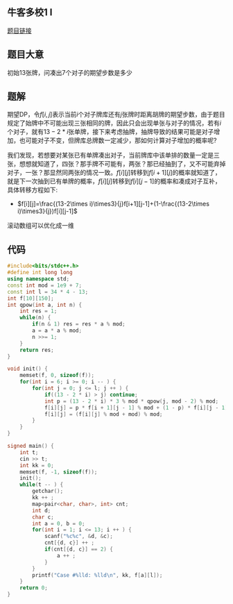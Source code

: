 ## 牛客多校1 I

<a href="https://ac.nowcoder.com/acm/contest/33186/I">题目链接</a>

## 题目大意

初始$13$张牌，问凑出$7$个对子的期望步数是多少

## 题解

期望DP，令$f[i,j]$表示当前$i$个对子牌库还有$j$张牌时距离胡牌的期望步数，由于题目规定了始牌中不可能出现三张相同的牌，因此只会出现单张与对子的情况，若有$i$个对子，就有$13-2*i$张单牌，接下来考虑抽牌，抽牌导致的结果可能是对子增加，也可能对子不变，但牌库总牌数一定减少，那如何计算对子增加的概率呢?

我们发现，若想要对某张已有单牌凑出对子，当前牌库中该单排的数量一定是三张，想想就知道了，四张？那手牌不可能有，两张？那已经抽到了，又不可能弃掉对子，一张？那显然同两张的情况一致。$f[i][j]$转移到$f[i+1][j]$的概率就知道了，就是下一次抽到已有单牌的概率，$f[i][j]$转移到$f[i][j-1]$的概率和凑成对子互补，具体转移方程如下:

+ $f[i][j]=\frac{(13-2\times i)\times3}{j}f[i+1][j-1]+(1-\frac{(13-2\times i)\times3}{j})f[i][j-1]$

滚动数组可以优化成一维

## 代码

```c++
#include<bits/stdc++.h>
#define int long long
using namespace std;
const int mod = 1e9 + 7;
const int l = 34 * 4 - 13;
int f[10][150];
int qpow(int a, int n) {
    int res = 1;
    while(n) {
        if(n & 1) res = res * a % mod;
        a = a * a % mod;
        n >>= 1;
    }
    return res;
}

void init() {
    memset(f, 0, sizeof(f));
    for(int i = 6; i >= 0; i -- ) {
        for(int j = 0; j <= l; j ++ ) {
            if((13 - 2 * i) > j) continue;
            int p = (13 - 2 * i) * 3 % mod * qpow(j, mod - 2) % mod;
            f[i][j] = p * f[i + 1][j - 1] % mod + (1 - p) * f[i][j - 1] % mod + 1;
            f[i][j] = (f[i][j] % mod + mod) % mod;
        }
    }
}

signed main() {
    int t;
    cin >> t;
    int kk = 0;
    memset(f, -1, sizeof(f));  
    init();
    while(t -- ) {
        getchar();
        kk ++ ;
        map<pair<char, char>, int> cnt;
        int d;
        char c;
        int a = 0, b = 0;
        for(int i = 1; i <= 13; i ++ ) {
            scanf("%c%c", &d, &c);
            cnt[{d, c}] ++ ;
            if(cnt[{d, c}] == 2) {
                a ++ ;
            } 
        }
        printf("Case #%lld: %lld\n", kk, f[a][l]);
    }
    return 0;
}
```